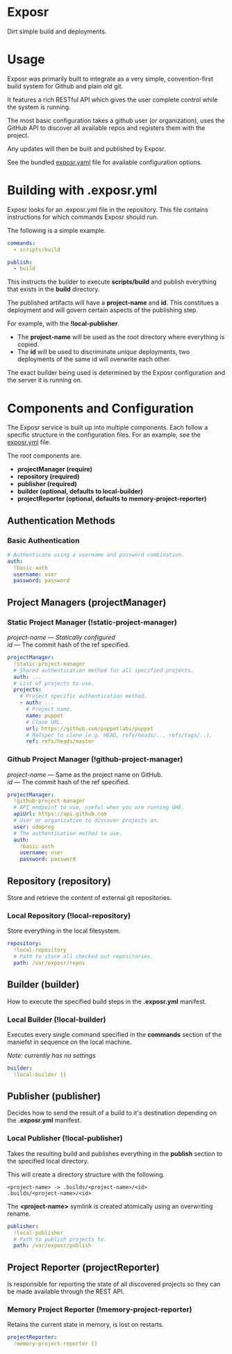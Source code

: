 # Exposr

Dirt simple build and deployments.

# Usage

Exposr was primarily built to integrate as a very simple, convention-first
build system for Github and plain old git.

It features a rich RESTful API which gives the user complete control while the
system is running.

The most basic configuration takes a github user (or organization), uses the
GitHub API to discover all available repos and registers them with the project.

Any updates will then be built and published by Exposr.

See the bundled [exposr.yaml](/exposr.yaml) file for available configuration
options.

# Building with .exposr.yml

Exposr looks for an .exposr.yml file in the repository.
This file contains instructions for which commands Exposr should run.

The following is a simple example.

```yaml
commands:
  - scripts/build

publish:
  - build
```

This instructs the builder to execute **scripts/build** and publish everything that
exists in the **build** directory.

The published artifacts will have a **project-name** and **id**.
This constitues a deployment and will govern certain aspects of the publishing step.

For example, with the **!local-publisher**.

* The **project-name** will be used as the root directory where everything is copied.
* The **id** will be used to discriminate *unique* deployments, two deployments
  of the same id will overwrite each other.

The exact builder being used is determined by the Exposr configuration and the
server it is running on.

# Components and Configuration

The Exposr service is built up into multiple components.
Each follow a specific structure in the configuration files.
For an example, see the [exposr.yml](/exposr.yml) file.

The root components are.

* **projectManager (require)**
* **repository (required)**
* **publisher (required)**
* **builder (optional, defaults to local-builder)**
* **projectReporter (optional, defaults to memory-project-reporter)**

## Authentication Methods
### Basic Authentication

```yaml
# Authenticate using a username and password combination.
auth:
  !basic-auth
  username: user
  password: password
```

## Project Managers (projectManager)

### Static Project Manager (!static-project-manager)

*project-name* &mdash; *Statically configured*</br>
*id* &mdash; The commit hash of the ref specified.

```yaml
projectManager:
  !static-project-manager
  # Shared authentication method for all specified projects.
  auth: ...
  # List of projects to use.
  projects:
    # Project specific authentication method.
    - auth: ...
      # Project name.
      name: puppet
      # Clone URL.
      url: https://github.com/puppetlabs/puppet
      # Refspec to clone (e.g. HEAD, refs/heads/.., refs/tags/..).
      ref: refs/heads/master
```

### Github Project Manager (!github-project-manager)

*project-name* &mdash; Same as the project name on GitHub.<br />
*id* &mdash; The commit hash of the ref specified.

```yaml
projectManager:
  !github-project-manager
  # API endpoint to use, useful when you are running GHE.
  apiUrl: https://api.github.com
  # User or organization to discover projects on.
  user: udoprog
  # The authentication method to use.
  auth:
    !basic-auth
    username: user
    password: password
```

## Repository (repository)

Store and retrieve the content of external git repositories.

### Local Repository (!local-repository)

Store everything in the local filesystem.

```yaml
repository:
  !local-repository
  # Path to store all checked out repositories.
  path: /var/exposr/repos
```

## Builder (builder)

How to execute the specified build steps in the **.exposr.yml** manifest.

### Local Builder (!local-builder)

Executes every single command specified in the **commands** section of the maniefst in sequence on the local machine.

*Note: currently has no settings*

```yaml
builder:
  !local-builder {}
```

## Publisher (publisher)

Decides how to send the result of a build to it's destination depending on the **.exposr.yml** manifest.

### Local Publisher (!local-publisher)

Takes the resulting build and publishes everything in the **publish** section to the specified local directory.

This will create a directory structure with the following.

```text
<project-name> -> .builds/<project-name>/<id>
.builds/<project-name>/<id>
```

The **&lt;project-name&gt;** symlink is created atomically using an overwriting rename.

```yaml
publisher:
  !local-publisher
  # Path to publish projects to.
  path: /var/exposr/publish
```

## Project Reporter (projectReporter)

Is responsible for reporting the state of all discovered projects so they can be made available through the REST API.

### Memory Project Reporter (!memory-project-reporter)

Retains the current state in memory, is lost on restarts.

```yaml
projectReporter:
  !memory-project-reporter {}
```
